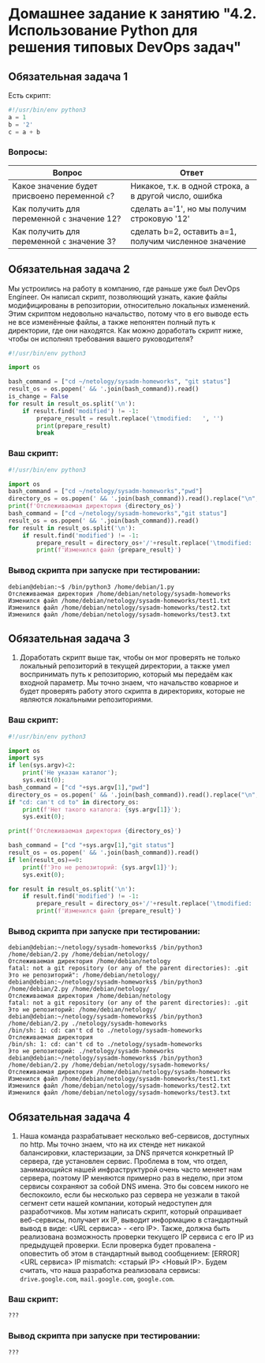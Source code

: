 # Домашнее задание к занятию "4.2. Использование Python для решения типовых DevOps задач"

## Обязательная задача 1

Есть скрипт:
```python
#!/usr/bin/env python3
a = 1
b = '2'
c = a + b
```

### Вопросы:
| Вопрос  | Ответ |
| ------------- | ------------- |
| Какое значение будет присвоено переменной `c`?  | Никакое, т.к. в одной строка, а в другой число, ошибка  |
| Как получить для переменной `c` значение 12?  | сделать a='1', но мы получим строковую '12'  |
| Как получить для переменной `c` значение 3?  | сделать b=2, оставить а=1, получим численное значение  |

## Обязательная задача 2
Мы устроились на работу в компанию, где раньше уже был DevOps Engineer. Он написал скрипт, позволяющий узнать, какие файлы модифицированы в репозитории, относительно локальных изменений. Этим скриптом недовольно начальство, потому что в его выводе есть не все изменённые файлы, а также непонятен полный путь к директории, где они находятся. Как можно доработать скрипт ниже, чтобы он исполнял требования вашего руководителя?

```python
#!/usr/bin/env python3

import os

bash_command = ["cd ~/netology/sysadm-homeworks", "git status"]
result_os = os.popen(' && '.join(bash_command)).read()
is_change = False
for result in result_os.split('\n'):
    if result.find('modified') != -1:
        prepare_result = result.replace('\tmodified:   ', '')
        print(prepare_result)
        break
```

### Ваш скрипт:
```python
#!/usr/bin/env python3

import os
bash_command = ["cd ~/netology/sysadm-homeworks","pwd"]
directory_os = os.popen(' && '.join(bash_command)).read().replace("\n","")
print(f'Отслеживаемая директория {directory_os}')
bash_command = ["cd ~/netology/sysadm-homeworks","git status"]
result_os = os.popen(' && '.join(bash_command)).read()
for result in result_os.split('\n'):
    if result.find('modified') != -1:
        prepare_result = directory_os+'/'+result.replace('\tmodified:   ', '')
        print(f'Изменился файл {prepare_result}')
```

### Вывод скрипта при запуске при тестировании:
```
debian@debian:~$ /bin/python3 /home/debian/1.py
Отслеживаемая директория /home/debian/netology/sysadm-homeworks
Изменился файл /home/debian/netology/sysadm-homeworks/test1.txt
Изменился файл /home/debian/netology/sysadm-homeworks/test2.txt
Изменился файл /home/debian/netology/sysadm-homeworks/test3.txt
```

## Обязательная задача 3
1. Доработать скрипт выше так, чтобы он мог проверять не только локальный репозиторий в текущей директории, а также умел воспринимать путь к репозиторию, который мы передаём как входной параметр. Мы точно знаем, что начальство коварное и будет проверять работу этого скрипта в директориях, которые не являются локальными репозиториями.

### Ваш скрипт:
```python
#!/usr/bin/env python3

import os
import sys
if len(sys.argv)<2:
    print('Не указан каталог');
    sys.exit(0);
bash_command = ["cd "+sys.argv[1],"pwd"]
directory_os = os.popen(' && '.join(bash_command)).read().replace("\n","")
if "cd: can't cd to" in directory_os:
    print(f'Нет такого каталога: {sys.argv[1]}');
    sys.exit(0);

print(f'Отслеживаемая директория {directory_os}')

bash_command = ["cd "+sys.argv[1],"git status"]
result_os = os.popen(' && '.join(bash_command)).read()
if len(result_os)==0:
    print(f'Это не репозиторий: {sys.argv[1]}');
    sys.exit(0);

for result in result_os.split('\n'):
    if result.find('modified') != -1:
        prepare_result = directory_os+'/'+result.replace('\tmodified:   ', '')
        print(f'Изменился файл {prepare_result}')
```

### Вывод скрипта при запуске при тестировании:
```
debian@debian:~/netology/sysadm-homeworks$ /bin/python3 /home/debian/2.py /home/debian/netology/
Отслеживаемая директория /home/debian/netology
fatal: not a git repository (or any of the parent directories): .git
Это не репозиторий": /home/debian/netology/
debian@debian:~/netology/sysadm-homeworks$ /bin/python3 /home/debian/2.py /home/debian/netology/
Отслеживаемая директория /home/debian/netology
fatal: not a git repository (or any of the parent directories): .git
Это не репозиторий: /home/debian/netology/
debian@debian:~/netology/sysadm-homeworks$ /bin/python3 /home/debian/2.py ./netology/sysadm-homeworks
/bin/sh: 1: cd: can't cd to ./netology/sysadm-homeworks
Отслеживаемая директория
/bin/sh: 1: cd: can't cd to ./netology/sysadm-homeworks
Это не репозиторий: ./netology/sysadm-homeworks
debian@debian:~/netology/sysadm-homeworks$ /bin/python3 /home/debian/2.py /home/debian/netology/sysadm-homeworks/
Отслеживаемая директория /home/debian/netology/sysadm-homeworks
Изменился файл /home/debian/netology/sysadm-homeworks/test1.txt
Изменился файл /home/debian/netology/sysadm-homeworks/test2.txt
Изменился файл /home/debian/netology/sysadm-homeworks/test3.txt

```

## Обязательная задача 4
1. Наша команда разрабатывает несколько веб-сервисов, доступных по http. Мы точно знаем, что на их стенде нет никакой балансировки, кластеризации, за DNS прячется конкретный IP сервера, где установлен сервис. Проблема в том, что отдел, занимающийся нашей инфраструктурой очень часто меняет нам сервера, поэтому IP меняются примерно раз в неделю, при этом сервисы сохраняют за собой DNS имена. Это бы совсем никого не беспокоило, если бы несколько раз сервера не уезжали в такой сегмент сети нашей компании, который недоступен для разработчиков. Мы хотим написать скрипт, который опрашивает веб-сервисы, получает их IP, выводит информацию в стандартный вывод в виде: <URL сервиса> - <его IP>. Также, должна быть реализована возможность проверки текущего IP сервиса c его IP из предыдущей проверки. Если проверка будет провалена - оповестить об этом в стандартный вывод сообщением: [ERROR] <URL сервиса> IP mismatch: <старый IP> <Новый IP>. Будем считать, что наша разработка реализовала сервисы: `drive.google.com`, `mail.google.com`, `google.com`.

### Ваш скрипт:
```python
???
```

### Вывод скрипта при запуске при тестировании:
```
???
```
